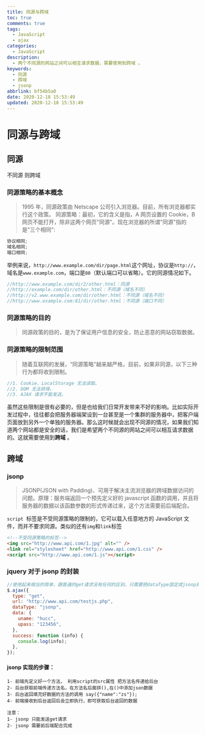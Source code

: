 ```yaml
---
title: 同源与跨域
toc: true
comments: true
tags:
  - JavaScript
  - ajax
categories:
  - JavaScript
description:
  - 两个不同源的网站之间可以相互请求数据，需要使用到跨域 。
keywords:
  - 同源
  - 跨域
  - jsonp
abbrlink: bf54b5a0
date: 2020-12-18 15:53:49
updated: 2020-12-18 15:53:49
---
```


# 同源与跨域

## 同源

不同源 则跨域

<!-- more -->

### 同源策略的基本概念

> 1995 年，同源政策由 Netscape 公司引入浏览器。目前，所有浏览器都实行这个政策。
> 同源策略：最初，它的含义是指，A 网页设置的 Cookie，B 网页不能打开，除非这两个网页"同源"。现在浏览器的所谓"同源"指的是"三个相同":

```javascript
协议相同;
域名相同;
端口相同;
```

举例来说，`http://www.example.com/dir/page.html`这个网址，协议是`http://`，域名是`www.example.com`，端口是`80`（默认端口可以省略）。它的同源情况如下。

```javascript
//http://www.example.com/dir2/other.html：同源
//http://example.com/dir/other.html：不同源（域名不同）
//http://v2.www.example.com/dir/other.html：不同源（域名不同）
//http://www.example.com:81/dir/other.html：不同源（端口不同）
```

### 同源策略的目的

> 同源政策的目的，是为了保证用户信息的安全，防止恶意的网站窃取数据。

### 同源策略的限制范围

> 随着互联网的发展，“同源策略”越来越严格，目前，如果非同源，以下三种行为都将收到限制。

```javascript
//1. Cookie、LocalStorage 无法读取。
//2. DOM 无法获得。
//3. AJAX 请求不能发送。
```

虽然这些限制是很有必要的，但是也给我们日常开发带来不好的影响。比如实际开发过程中，往往都会把服务器端架设到一台甚至是一个集群的服务器中，把客户端页面放到另外一个单独的服务器。那么这时候就会出现不同源的情况，如果我们知道两个网站都是安全的话，我们是希望两个不同源的网站之间可以相互请求数据的。这就需要使用到**跨域** 。

## 跨域

### jsonp

> JSONP(JSON with Padding)、可用于解决主流浏览器的跨域数据访问的问题。原理：服务端返回一个预先定义好的 javascript 函数的调用，并且将服务器的数据以该函数参数的形式传递过来，这个方法需要前后端配合。

`script`  标签是不受同源策略的限制的，它可以载入任意地方的 JavaScript 文件，而并不要求同源。类似的还有`img`和`link`标签

```html
<!--不受同源策略的标签-->
<img src="http://www.api.com/1.jpg" alt="" />
<link rel="stylesheet" href="http://www.api.com/1.css" />
<script src="http://www.api.com/1.js"></script>
```

### jquery 对于 jsonp 的封装

```javascript
//使用起来相当的简单，跟普通的get请求没有任何的区别，只需要把dataType固定成jsonp即可。
$.ajax({
  type: "get",
  url: "http://www.api.com/testjs.php",
  dataType: "jsonp",
  data: {
    uname: "hucc",
    upass: "123456",
  },
  success: function (info) {
    console.log(info);
  },
});
```

#### jsonp 实现的步骤：

```
1- 前端先定义好一个方法， 利用script的src属性 把方法名传递给后台
2- 后台获取前端传递方法名，在方法名后面拼(),在()中添加json数据
3- 后台返回填充好数据的方法的调用 say({"name":"zs"});
4- 前端接收到后台返回后会立即执行，即可获取后台返回的数据

注意：
1- jsonp 只能发送get请求
2- jsonp 需要前后端配合完成
```
